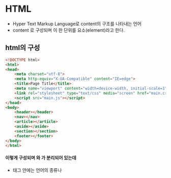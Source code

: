 # HTML
- Hyper Text Markup Language로 content의 구조를 나타내는 언어
- <tag> content <tag> 로 구성되며 이 한 단위를 요소(element)라고 한다.
## html의 구성
```html
<!DOCTYPE html>
<html>
<head>
    <meta charset="utf-8">
    <meta http-equiv="X-UA-Compatible" content="IE=edge">
    <title>Page Title</title>                                           # 웹 상부의 태그에 나타나는 제목
    <meta name="viewport" content="width=device-width, initial-scale=1">
    <link rel="stylesheet" type="text/css" media="screen" href="main.css">
    <script src="main.js"></script>
</head>
<body>
    <header></header>
    <nav></nav>
    <article></article>
    <aside></aside>
    <section></section>
    <footer></footer>
</body>
</html>
```
#### 이렇게 구성되며 <head>와 <body>가 분리되어 있는데
- <head> 태그 안에는 언어의 종류나 <title>, CSS <link> 태그가 있다
- <body> 태그 안에는 홈페이지에 나타나는 내용들이 포함되는데 sementic tag들이 존재한다.
#### Sementic tag : 의미를 담고있는 태그
```
<header> : 홈페이지의 머리부분을 나타냄
<nav> : navagation으로 다른 곳으로 넘어가는 태그를 주로 이거에 담는다
<article> : 구역을
<section> : 나눠놓은것?
<footer> : 홈페이지나 기업의 부수적인 사항들을 기입하는 곳
```
## Body 내부에 들어가는 태그들
```
<p> : paragraph - 그냥 문구들
<h1~6> : heading - 제목
<div> : division - 가독성을 위해 구역을 나눠놓는 것 
<em> : italic 체로 변경해주는 것
<strong> : Bold체
<br> : 줄바꿈
<ol> : ordered list, <ul> : unordered list <li> : list로 하위 리스트를 나타내준다
<img src(source) = "url or 폴더/사진이름" alt(alternative)="사진이 안나올시 대채 text"> : 이미지 첨부
<video src="url" width="" height="" control(비디오 재생 및 정지같은 기본 컨트롤 제공)>
<a href="url"> content </a> : 다른 웹페이지로 연결
<a href="url" target="_blank or _self"> content </a> : blank는 새창, self는 기존 창
    * 같은 페이지에서 특정 곳으로 이동 : <div id="test"> <li><a href="#test">content</a><li></div>
<!-- --> : 주석 
```
## Table 만들기!
- table은 각 행과 열을 스타일처리 해주기 위해 각 부위를 나눠주는게 좋다.
- 스타일처리는 각 부위에 클래스를 달고 CSS 파일에서 언급해준다.
```
<thead> : table head
<th> : table head
<tr> : table row
<td> : table data
```
![table ex](file:///C:/Users/%EA%B4%91%EC%9D%BC/Desktop/img/table%20ex.png"table ex")
```html
<table>
    <thead class="st">                                      # 구역을 나눠주는 일종의 sementic tag
        <tr>                                                # 1행
            <th></th>
            <th>saturday</th>
            <th>sunday</th>
        </tr>
    </thead>
    <tr>                                                    # 2행
        <th>morning</th>
        <td rowspan="2">work</td>                           # work의 열이 2행을 차지한다
        <td>rowspan="3"relax</td>                           # relax의 열이 3행을 차지한다
    </tr>
    <footer>                                                # 구역을 나눠주는 sementic tag
    <tr>                                                    # 3행
        <th>evening<th>
        <td>dinner</td>
        <td></td>
    </tr>
    </footer>
</table>
```
## Form
-form 요소는 정보를 수집하는데 좋은 tool
```html
<form action="/example.html" method="path">             #action은 저장파일을 지정
    <label for="username"> username </label>            # 사용자 이름 입력
    <input type="text" name="초기값" value="default 값"/><br> # name:초기값, value: default값
    <label for="sex"> 성별 </label>                     # Dropdown list
    <select>                                            # select tag -> 남/여중에 선택하도록 하는것
        <option value="남">남</option>
        <option value="여">여</option>
    </select>
    <label for="local"> 사는곳: </label>
    <input list="local">                                # datalist list
    <datalist id="local">
        <option value="수원시 팔달구">
        <option value="수원시 영통구">
    </datalist>
    <textarea rows="4" cols="50">                       # text 입력할 수 있는 박스생성
    </textarea>
    <section class="submission">                        # submit form 생성
    <input type="submit" value="submit">
    </section>
</form>
```
